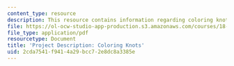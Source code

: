 ```yaml
---
content_type: resource
description: This resource contains information regarding coloring knots.
file: https://ol-ocw-studio-app-production.s3.amazonaws.com/courses/18-821-project-laboratory-in-mathematics-spring-2013/2cda7541f9414a29bcc72e8dc8a3385e_MIT18_821S13_pjct_col_knt.pdf
file_type: application/pdf
resourcetype: Document
title: 'Project Description: Coloring Knots'
uid: 2cda7541-f941-4a29-bcc7-2e8dc8a3385e
---
```

